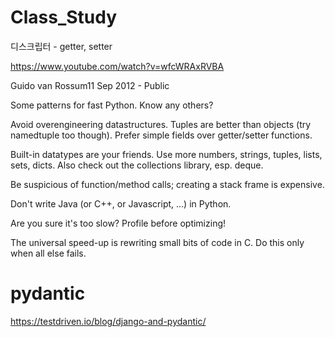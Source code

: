 # Class_Study

디스크립터 - getter, setter

https://www.youtube.com/watch?v=wfcWRAxRVBA


Guido van Rossum11 Sep 2012 - Public

Some patterns for fast Python. Know any others?

Avoid overengineering datastructures. Tuples are better than objects (try namedtuple too though). Prefer simple fields over getter/setter functions.

Built-in datatypes are your friends. Use more numbers, strings, tuples, lists, sets, dicts. Also check out the collections library, esp. deque.

Be suspicious of function/method calls; creating a stack frame is expensive.

Don't write Java (or C++, or Javascript, ...) in Python.

Are you sure it's too slow? Profile before optimizing!

The universal speed-up is rewriting small bits of code in C. Do this only when all else fails.

# pydantic

https://testdriven.io/blog/django-and-pydantic/
